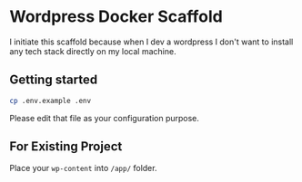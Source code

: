 # Wordpress Docker Scaffold

I initiate this scaffold because when I dev a wordpress I don't want to install any tech stack directly on my local machine.

## Getting started

```sh
cp .env.example .env
```

Please edit that file as your configuration purpose.

## For Existing Project

Place your `wp-content` into `/app/` folder.